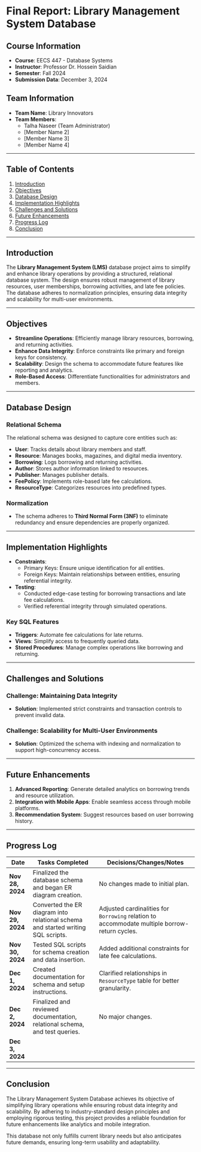 # Final Report: Library Management System Database

## Course Information
- **Course**: EECS 447 - Database Systems  
- **Instructor**: Professor Dr. Hossein Saidian  
- **Semester**: Fall 2024
- **Submission Data**: December 3, 2024


## Team Information
- **Team Name**: Library Innovators  
- **Team Members**:  
  - Talha Naseer (Team Administrator)  
  - [Member Name 2]  
  - [Member Name 3]  
  - [Member Name 4]  

---

## Table of Contents
1. [Introduction](#introduction)
2. [Objectives](#objectives)
3. [Database Design](#database-design)
4. [Implementation Highlights](#implementation-highlights)
5. [Challenges and Solutions](#challenges-and-solutions)
6. [Future Enhancements](#future-enhancements)
7. [Progress Log](#progress-log)
8. [Conclusion](#conclusion)

---

## Introduction

The **Library Management System (LMS)** database project aims to simplify and enhance library operations by providing a structured, relational database system. The design ensures robust management of library resources, user memberships, borrowing activities, and late fee policies. The database adheres to normalization principles, ensuring data integrity and scalability for multi-user environments.

---

## Objectives

- **Streamline Operations**: Efficiently manage library resources, borrowing, and returning activities.
- **Enhance Data Integrity**: Enforce constraints like primary and foreign keys for consistency.
- **Scalability**: Design the schema to accommodate future features like reporting and analytics.
- **Role-Based Access**: Differentiate functionalities for administrators and members.

---

## Database Design

### Relational Schema
The relational schema was designed to capture core entities such as:
- **User**: Tracks details about library members and staff.
- **Resource**: Manages books, magazines, and digital media inventory.
- **Borrowing**: Logs borrowing and returning activities.
- **Author**: Stores author information linked to resources.
- **Publisher**: Manages publisher details.
- **FeePolicy**: Implements role-based late fee calculations.
- **ResourceType**: Categorizes resources into predefined types.

### Normalization
- The schema adheres to **Third Normal Form (3NF)** to eliminate redundancy and ensure dependencies are properly organized.

---

## Implementation Highlights

- **Constraints**:
  - Primary Keys: Ensure unique identification for all entities.
  - Foreign Keys: Maintain relationships between entities, ensuring referential integrity.
- **Testing**:
  - Conducted edge-case testing for borrowing transactions and late fee calculations.
  - Verified referential integrity through simulated operations.

### Key SQL Features
- **Triggers**: Automate fee calculations for late returns.
- **Views**: Simplify access to frequently queried data.
- **Stored Procedures**: Manage complex operations like borrowing and returning.

---

## Challenges and Solutions

### Challenge: Maintaining Data Integrity
- **Solution**: Implemented strict constraints and transaction controls to prevent invalid data.

### Challenge: Scalability for Multi-User Environments
- **Solution**: Optimized the schema with indexing and normalization to support high-concurrency access.

---

## Future Enhancements

1. **Advanced Reporting**: Generate detailed analytics on borrowing trends and resource utilization.
2. **Integration with Mobile Apps**: Enable seamless access through mobile platforms.
3. **Recommendation System**: Suggest resources based on user borrowing history.

---

## **Progress Log**

| **Date**       | **Tasks Completed**                                                                 | **Decisions/Changes/Notes**                                                                                   |
|-----------------|-------------------------------------------------------------------------------------|---------------------------------------------------------------------------------------------------------|
| **Nov 28, 2024**| Finalized the database schema and began ER diagram creation.                        | No changes made to initial plan.                                                                       |
| **Nov 29, 2024**| Converted the ER diagram into relational schema and started writing SQL scripts.    | Adjusted cardinalities for `Borrowing` relation to accommodate multiple borrow-return cycles.           |
| **Nov 30, 2024**| Tested SQL scripts for schema creation and data insertion.                         | Added additional constraints for late fee calculations.                                                |
| **Dec 1, 2024** | Created documentation for schema and setup instructions.                           | Clarified relationships in `ResourceType` table for better granularity.                                |
| **Dec 2, 2024** | Finalized and reviewed documentation, relational schema, and test queries.          | No major changes.                                                                                      |
| **Dec 3, 2024** |  |   
---

## Conclusion

The Library Management System Database achieves its objective of simplifying library operations while ensuring robust data integrity and scalability. By adhering to industry-standard design principles and employing rigorous testing, this project provides a reliable foundation for future enhancements like analytics and mobile integration.

This database not only fulfills current library needs but also anticipates future demands, ensuring long-term usability and adaptability.

